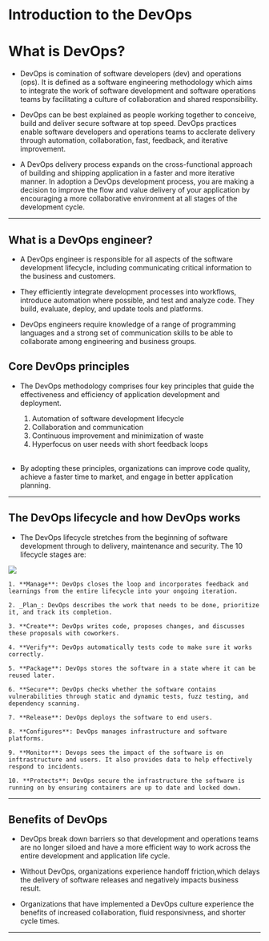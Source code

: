 # Introduction to the DevOps 



# What is DevOps?

- DevOps is comination of software developers (dev) and operations (ops). It is defined as a software engineering methodology which aims to integrate the work of software development and software operations teams by facilitating a culture of collaboration and shared responsibility.

- DevOps can be best explained as people working together to conceive, build and deliver secure software at top speed. DevOps practices enable software developers and operations teams to acclerate delivery through automation, collaboration, fast, feedback, and iterative improvement.

- A DevOps delivery process expands on the cross-functional approach of building and shipping application in a faster and more iterative manner. In adoption a DevOps development process, you are making a decision to improve the flow and value delivery of your application by encouraging a more collaborative environment at all stages of the development cycle.

---

## What is a DevOps engineer?

- A DevOps engineer is responsible for all aspects of the software development lifecycle, including communicating critical information to the business and customers.

- They efficiently integrate development processes into workflows, introduce automation where possible, and test and analyze code. They build, evaluate, deploy, and update tools and platforms.

- DevOps engineers require knowledge of a range of programming languages and a strong set of communication skills to be able to collaborate among engineering and business groups.

## Core DevOps principles 

- The DevOps methodology comprises four key principles that guide the effectiveness and efficiency of application development and deployment.

    1. Automation of software development lifecycle
    2. Collaboration and communication
    3. Continuous improvement and minimization of waste
    4. Hyperfocus on user needs with short feedback loops <br> <br>
    
- By adopting these principles, organizations can improve code quality, achieve a faster time to market, and engage in better application planning.

--- 

## The DevOps lifecycle and how DevOps works


- The DevOps lifecycle stretches from the beginning of software development through to delivery, maintenance and security. The 10 lifecycle stages are:

![](https://about.gitlab.com/nuxt-images/topics/devops-lifecycle-1100.png)

    1. **Manage**: DevOps closes the loop and incorporates feedback and learnings from the entire lifecycle into your ongoing iteration.

    2. _Plan_: DevOps describes the work that needs to be done, prioritize it, and track its completion.

    3. **Create**: DevOps writes code, proposes changes, and discusses these proposals with coworkers.
    
    4. **Verify**: DevOps automatically tests code to make sure it works correctly.

    5. **Package**: DevOps stores the software in a state where it can be reused later.

    6. **Secure**: DevOps checks whether the software contains vulnerabilities through static and dynamic tests, fuzz testing, and dependency scanning.

    7. **Release**: DevOps deploys the software to end users.

    8. **Configures**: DevOps manages infrastructure and software platforms.

    9. **Monitor**: Devops sees the impact of the software is on inftrastructure and users. It also provides data to help effectively respond to incidents.

    10. **Protects**: DevOps secure the infrastructure the software is running on by ensuring containers are up to date and locked down.


---

## Benefits of DevOps

- DevOps break down barriers so that development and operations teams are no longer siloed and have a more efficient way to work across the entire development and application life cycle.

- Without DevOps, organizations experience handoff friction,which delays the delivery of software releases and negatively impacts business result.

- Organizations that have implemented a DevOps culture experience the benefits of increased collaboration, fluid responsivness, and shorter cycle times.

---